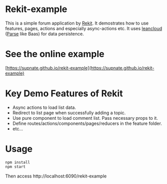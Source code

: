Rekit-example
======
This is a simple forum application by [Rekit](https://github.com/supnate/rekit). It demostrates how to use features, pages, actions and especially async-actions etc.
It uses [leancloud](https://leancloud.cn) ([Parse](https://parse.com) like Baas) for data persistence.

See the online example
======
[https://supnate.github.io/rekit-example](https://supnate.github.io/rekit-example)

Key Demo Features of Rekit
======
* Async actions to load list data.
* Redirect to list page when successfully adding a topic.
* Use pure component to load comment list. Pass necessary props to it.
* Define routes/actions/components/pages/reducers in the feature folder.
* etc...

Usage
======
```
npm install
npm start
```

Then access http://localhost:6090/rekit-example
